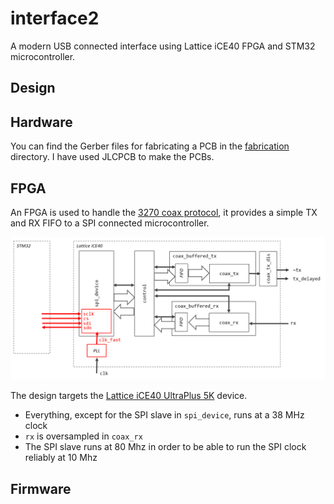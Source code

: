 # interface2

A modern USB connected interface using Lattice iCE40 FPGA and STM32 microcontroller.

## Design

## Hardware

You can find the Gerber files for fabricating a PCB in the [fabrication](hardware/fabrication) directory. I have used JLCPCB to make the PCBs.

## FPGA

An FPGA is used to handle the [3270 coax protocol](../protocol/protocol.md), it provides a simple TX and RX FIFO to a SPI connected microcontroller.

![Block Diagram](.images/fpga_block_diagram.png)

The design targets the [Lattice iCE40 UltraPlus 5K](http://www.latticesemi.com/view_document?document_id=51968) device.

* Everything, except for the SPI slave in `spi_device`, runs at a 38 MHz clock
* `rx` is oversampled in `coax_rx`
* The SPI slave runs at 80 Mhz in order to be able to run the SPI clock reliably at 10 Mhz

## Firmware
